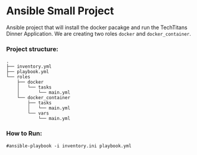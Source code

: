 # Ansible Small Project

Ansible project that will install the docker pacakge and run the TechTitans Dinner Application. We are creating two roles `docker` and `docker_container`.


### Project structure:

```
.
├── inventory.yml
├── playbook.yml
└── roles
    ├── docker
    │   └── tasks
    │       └── main.yml
    └── docker_container
        ├── tasks
        │   └── main.yml
        └── vars
            └── main.yml
```

### How to Run:

`#ansible-playbook -i inventory.ini playbook.yml`
